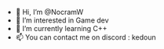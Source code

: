 - 👋 Hi, I’m @NocramW
- 👀 I’m interested in Game dev
- 🌱 I’m currently learning C++
- 📫 You can contact me on discord : kedoun

<!---
NocramW/NocramW is a ✨ special ✨ repository because its `README.md` (this file) appears on your GitHub profile.
You can click the Preview link to take a look at your changes.
--->
